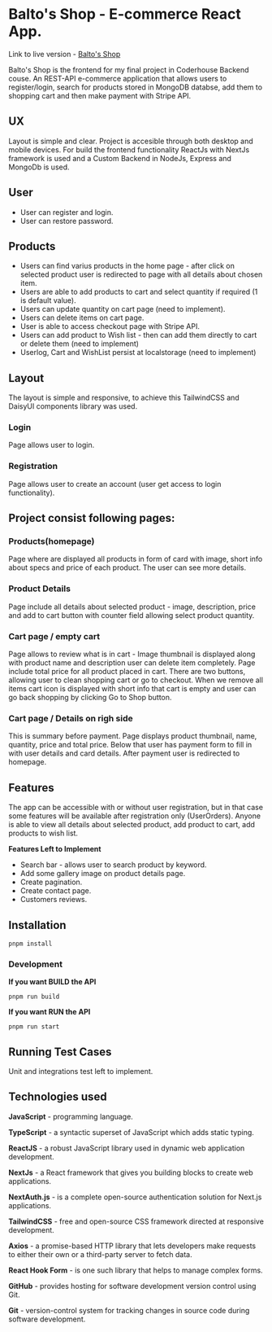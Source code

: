 # Balto's Shop - E-commerce React App.

Link to live version - [Balto's Shop](https://balto-frontend.vercel.app/)

Balto's Shop is the frontend for my final project in Coderhouse Backend couse. An REST-API e-commerce application that allows users to register/login, search for products stored in MongoDB databse, add them to shopping cart and then make payment with Stripe API. 

## UX
Layout is simple and clear. Project is accesible through both desktop and mobile devices. For build the frontend functionality ReactJs with NextJs framework is used and a Custom Backend in NodeJs, Express and MongoDb is used.

## User

- User can register and login.
- User can restore password.

## Products
- Users can find varius products in the home page - after click on selected product user is redirected to page with all details about chosen item.
- Users are able to add products to cart and select quantity if required (1 is default value).
- Users can update quantity on cart page (need to implement).
- Users can delete items on cart page.
- User is able to access checkout page with Stripe API.
- Users can add product to Wish list - then can add them directly to cart or delete them (need to implement)
- Userlog, Cart and WishList persist at localstorage (need to implement)

## Layout
The layout is simple and responsive, to achieve this TailwindCSS and DaisyUI components library was used. 

### **Login**
Page allows user to login.
### **Registration**
Page allows user to create an account (user get access to login functionality).
## Project consist following pages:
### **Products(homepage)**
Page where are displayed all products in form of card with image, short info about specs and price of each product. The user can see more details.
### **Product Details**
Page include all details about selected product - image, description, price and add to cart button with counter field allowing select product quantity.
### **Cart page / empty cart**
Page allows to review what is in cart - Image thumbnail is displayed along with product name and description user can delete item completely. Page include total price for all product placed in cart. There are two buttons, allowing user to clean shopping cart or go to checkout. When we remove all items cart icon is displayed with short info that cart is empty and user can go back shopping by clicking Go to Shop button.
### **Cart page / Details on righ side**
This is summary before payment. Page displays product thumbnail, name, quantity, price and total price. Below that user has payment form to fill in with user details and card details. After payment user is redirected to homepage.

## Features
The app can be accessible with or without user registration, but in that case some features will be available after registration only (UserOrders). Anyone is able to view all details about selected product, add product to cart, add products to wish list.

**Features Left to Implement**

- Search bar - allows user to search product by keyword. 
- Add some gallery image on product details page.
- Create pagination.
- Create contact page.
- Customers reviews.

## Installation

`pnpm install`

### Development

**If you want BUILD the API**

`pnpm run build`

**If you want RUN the API**

`pnpm run start`

## Running Test Cases

Unit and integrations test left to implement.

## Technologies used

**JavaScript** - programming language.

**TypeScript** - a syntactic superset of JavaScript which adds static typing.

**ReactJS** - a robust JavaScript library used in dynamic web application development.

**NextJs** - a React framework that gives you building blocks to create web applications.

**NextAuth.js** - is a complete open-source authentication solution for Next.js applications.

**TailwindCSS** - free and open-source CSS framework directed at responsive development.

**Axios** - a promise-based HTTP library that lets developers make requests to either their own or a third-party server to fetch data.

**React Hook Form** - is one such library that helps to manage complex forms.

**GitHub** - provides hosting for software development version control using Git.

**Git** - version-control system for tracking changes in source code during software development.
